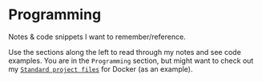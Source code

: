 # Programming

Notes & code snippets I want to remember/reference.

Use the sections along the left to read through my notes and see code examples. You are in the `Programming` section, but might want to check out my [`Standard project files`](./standard-project-files/Docker/) for Docker (as an example).
